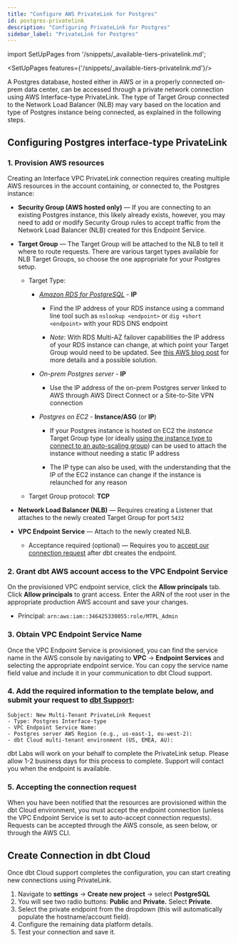 ```yaml
---
title: "Configure AWS PrivateLink for Postgres"
id: postgres-privatelink
description: "Configuring PrivateLink for Postgres"
sidebar_label: "PrivateLink for Postgres"
---
```

import SetUpPages from '/snippets/_available-tiers-privatelink.md';

<SetUpPages features={'/snippets/_available-tiers-privatelink.md'}/>

A Postgres database, hosted either in AWS or in a properly connected on-prem data center, can be accessed through a private network connection using AWS Interface-type PrivateLink. The type of Target Group connected to the Network Load Balancer (NLB) may vary based on the location and type of Postgres instance being connected, as explained in the following steps.

## Configuring Postgres interface-type PrivateLink

### 1. Provision AWS resources

Creating an Interface VPC PrivateLink connection requires creating multiple AWS resources in the account containing, or connected to, the Postgres instance:

- **Security Group (AWS hosted only)** &mdash; If you are connecting to an existing Postgres instance, this likely already exists, however, you may need to add or modify Security Group rules to accept traffic from the Network Load Balancer (NLB) created for this Endpoint Service.
- **Target Group** &mdash; The Target Group will be attached to the NLB to tell it where to route requests. There are various target types available for NLB Target Groups, so choose the one appropriate for your Postgres setup.
    
    - Target Type:

        - _[Amazon RDS for PostgreSQL](https://aws.amazon.com/rds/postgresql/)_ -  **IP**

            - Find the IP address of your RDS instance using a command line tool such as `nslookup <endpoint>` or `dig +short <endpoint>` with your RDS DNS endpoint

            - _Note_: With RDS Multi-AZ failover capabilities the IP address of your RDS instance can change, at which point your Target Group would need to be updated. See [this AWS blog post](https://aws.amazon.com/blogs/database/access-amazon-rds-across-vpcs-using-aws-privatelink-and-network-load-balancer/) for more details and a possible solution. 

        - _On-prem Postgres server_ -  **IP**

            - Use the IP address of the on-prem Postgres server linked to AWS through AWS Direct Connect or a Site-to-Site VPN connection

        - _Postgres on EC2_ - **Instance/ASG** (or **IP**)

            - If your Postgres instance is hosted on EC2 the _instance_ Target Group type (or ideally [using the instance type to connect to an auto-scaling group](https://docs.aws.amazon.com/autoscaling/ec2/userguide/attach-load-balancer-asg.html)) can be used to attach the instance without needing a static IP address

            - The IP type can also be used, with the understanding that the IP of the EC2 instance can change if the instance is relaunched for any reason

    - Target Group protocol: **TCP** 

- **Network Load Balancer (NLB)** &mdash; Requires creating a Listener that attaches to the newly created Target Group for port `5432`
- **VPC Endpoint Service** &mdash; Attach to the newly created NLB.
    - Acceptance required (optional) &mdash; Requires you to [accept our connection request](https://docs.aws.amazon.com/vpc/latest/privatelink/configure-endpoint-service.html#accept-reject-connection-requests) after dbt creates the endpoint.

### 2. Grant dbt AWS account access to the VPC Endpoint Service

On the provisioned VPC endpoint service, click the **Allow principals** tab. Click **Allow principals** to grant access. Enter the ARN of the root user in the appropriate production AWS account and save your changes.

 - Principal: `arn:aws:iam::346425330055:role/MTPL_Admin`

<Lightbox src="/img/docs/dbt-cloud/redshiftprivatelink5.png" width="70%" title="Enter ARN"/>

### 3. Obtain VPC Endpoint Service Name

Once the VPC Endpoint Service is provisioned, you can find the service name in the AWS console by navigating to **VPC** → **Endpoint Services** and selecting the appropriate endpoint service. You can copy the service name field value and include it in your communication to dbt Cloud support.

<Lightbox src="/img/docs/dbt-cloud/redshiftprivatelink6.png" width="70%" title="Get service name field value"/>

### 4. Add the required information to the template below, and submit your request to [dbt Support](https://docs.getdbt.com/community/resources/getting-help#dbt-cloud-support):
```
Subject: New Multi-Tenant PrivateLink Request
- Type: Postgres Interface-type
- VPC Endpoint Service Name:
- Postgres server AWS Region (e.g., us-east-1, eu-west-2):
- dbt Cloud multi-tenant environment (US, EMEA, AU):
```

dbt Labs will work on your behalf to complete the PrivateLink setup. Please allow 1-2 business days for this process to complete. Support will contact you when the endpoint is available.

### 5. Accepting the connection request

When you have been notified that the resources are provisioned within the dbt Cloud environment, you must accept the endpoint connection (unless the VPC Endpoint Service is set to auto-accept connection requests). Requests can be accepted through the AWS console, as seen below, or through the AWS CLI.

<Lightbox src="/img/docs/dbt-cloud/cloud-configuring-dbt-cloud/accept-request.png" width="80%" title="Accept the connection request" />

## Create Connection in dbt Cloud

Once dbt Cloud support completes the configuration, you can start creating new connections using PrivateLink.

1. Navigate to **settings** → **Create new project** → select **PostgreSQL**
2. You will see two radio buttons: **Public** and **Private.** Select **Private**. 
3. Select the private endpoint from the dropdown (this will automatically populate the hostname/account field).
4. Configure the remaining data platform details.
5. Test your connection and save it.
